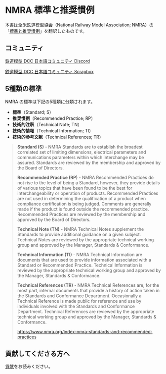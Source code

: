 # NMRA 標準と推奨慣例

本書は全米鉄道模型協会（National Railway Model Association; NMRA）の「[標準と推奨慣例](https://www.nmra.org/index-nmra-standards-and-recommended-practices)」を翻訳したものです。

## コミュニティ

[鉄道模型 DCC 日本語コミュニティ Discord](https://discord.com/invite/vKwhwVRrwF)

[鉄道模型 DCC 日本語コミュニティ Scrapbox](https://scrapbox.io/dcc-ja/)

## 5種類の標準

NMRA の標準は下記の5種類に分類されます。

- **標準**（Standard; S）
- **推奨慣例**（Recommended Practice; RP）
- **技術的注釈**（Technical Note; TN）
- **技術的情報**（Technical Information; TI）
- **技術的参考文献**（Technical References; TR）

> **Standard (S)** - NMRA Standards are to establish the broadest correlated set of limiting dimensions, electrical parameters and communications parameters within which interchange may be assured. Standards are reviewed by the membership and approved by the Board of Directors.
>
> **Recommended Practice (RP)** - NMRA Recommended Practices do not rise to the level of being a Standard, however, they provide details of various topics that have been found to be the best for interchangeability or operation of products. Recommended Practices are not used in determining the qualification of a product when compliance certification is being judged. Comments are generally made if the product is found outside the recommended practice. Recommended Practices are reviewed by the membership and approved by the Board of Directors.
>
> **Technical Note (TN)** - NMRA Technical Notes supplement the Standards to provide additional guidance on a given subject. Technical Notes are reviewed by the appropriate technical working group and approved by the Manager, Standards & Conformance.
>
> **Technical Information (TI)** - NMRA Technical Information are documents that are used to provide information associated with a Standard or Recommended Practice. Technical Information is reviewed by the appropriate technical working group and approved by the Manager, Standards & Conformance.
>
> **Technical References (TR)** - NMRA Technical References are, for the most part, internal documents that provide a history of action taken in the Standards and Conformance Department. Occasionally a Technical Reference is made public for reference and use by individuals involved with the Standards and Conformance Department. Technical References are reviewed by the appropriate technical working group and approved by the Manager, Standards & Conformance.
>
> https://www.nmra.org/index-nmra-standards-and-recommended-practices

## 貢献してくださる方へ

[貢献](CONTRIBUTING.md)をお読みください。
